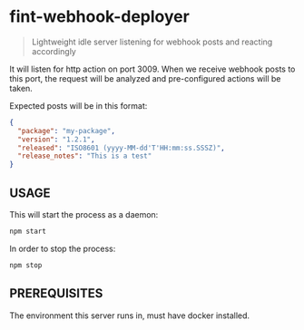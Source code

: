 # fint-webhook-deployer #

> Lightweight idle server listening for webhook posts and reacting accordingly

It will listen for http action on port 3009. When we receive webhook posts to this port, the request will be analyzed and pre-configured actions will be taken.

Expected posts will be in this format:
```json
{
  "package": "my-package",
  "version": "1.2.1",
  "released": "ISO8601 (yyyy-MM-dd'T'HH:mm:ss.SSSZ)",
  "release_notes": "This is a test"
}
```

## USAGE ##

This will start the process as a daemon: 
```bash
npm start
```

In order to stop the process:
```bash
npm stop
```

## PREREQUISITES ##

The environment this server runs in, must have docker installed.